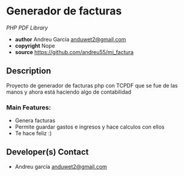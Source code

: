 # Generador de facturas
*PHP PDF Library*

* **author**      Andreu García <anduwet2@gmail.com>
* **copyright**   Nope
* **source**      https://github.com/andreu55/mi_factura

## Description

Proyecto de generador de facturas php con TCPDF que se fue de las manos y ahora está haciendo algo de contabilidad

### Main Features:
* Genera facturas
* Permite guardar gastos e ingresos y hace calculos con ellos
* Te hace feliz :)

## Developer(s) Contact

* Andreu garcía <anduwet2@gmail.com>

